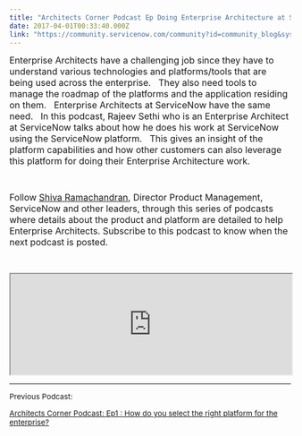 ```yaml
---
title: "Architects Corner Podcast Ep Doing Enterprise Architecture at ServiceNow using ServiceNow"
date: 2017-04-01T00:33:40.000Z
link: "https://community.servicenow.com/community?id=community_blog&sys_id=afad66a9dbd0dbc01dcaf3231f9619d5"
---
```

<p><span style="font-size: 12pt;">Enterprise Architects have a challenging job since they have to understand various technologies and platforms/tools that are being used across the enterprise.   They also need tools to manage the roadmap of the platforms and the application residing on them.   Enterprise Architects at ServiceNow have the same need.   In this podcast, Rajeev Sethi who is an Enterprise Architect at ServiceNow talks about how he does his work at ServiceNow using the ServiceNow platform.   This gives an insight of the platform capabilities and how other customers can also leverage this platform for doing their Enterprise Architecture work.</span></p>
<p> </p>
<p><span style="font-size: 12pt;">Follow <a title="" href="/community?id=community_user_profile&user=176f8669db181fc09c9ffb651f9619f3" rel="nofollow">Shiva Ramachandran</a>, Director Product Management, ServiceNow and other leaders, through this series of podcasts where details about the product and platform are detailed to help Enterprise Architects. Subscribe to this podcast to know when the next podcast is posted.</span></p>
<p>  </p>
<p><iframe src="https://omny.fm/shows/servicenow-cloudcast/architects-corner-podcast-ep2-doing-enterprise-a-1/embed?style&#61;cover" width="100%" height="180"></iframe></p>
<hr />
<p><span style="font-size: 10pt;">Previous Podcast:</span></p>
<p><span style="font-size: 10pt;"><a class="font-color-normal" title="" href="/community?id=community_blog&sys_id=f14d2229dbd0dbc01dcaf3231f96191a" rel="nofollow">Architects Corner Podcast: Ep1 : How do you select the right platform for the enterprise?</a></span></p>